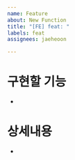 ```yaml
---
name: Feature
about: New Function
title: "[FE] feat: "
labels: feat
assignees: jaeheoon

---
```


# 구현할 기능
- 

# 상세내용 
-
